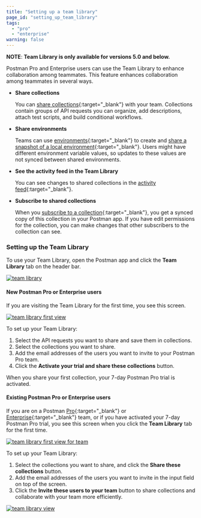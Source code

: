 ```yaml
---
title: "Setting up a team library"
page_id: "setting_up_team_library"
tags: 
  - "pro"
  - "enterprise"
warning: false
---
```


 **NOTE**: **Team Library is only available for versions 5.0 and below.**

Postman Pro and Enterprise users can use the Team Library to enhance collaboration among teammates. This feature enhances collaboration among teammates in several ways.

* **Share collections**
  
  You can [share collections](/docs/v6/postman/team_library/sharing#sharing-collections){:target="_blank"} with your team. Collections contain groups of API requests you can organize, add descriptions, attach test scripts, and build conditional workflows.
* **Share environments**
  
  Teams can use [environments](/docs/v6/postman/api_documentation/environments_and_environment_templates){:target="_blank"} to create and [share a snapshot of a local environment](/docs/v6/postman/team_library/sharing#sharing-environments){:target="_blank"}. Users might have different environment variable values, so updates to these values are not synced between shared environments.
* **See the activity feed in the Team Library**
  
  You can see changes to shared collections in the [activity feed](/docs/v6/postman/team_library/activity_feed_and_restoring_collections){:target="_blank"}.
* **Subscribe to shared collections**
  
  When you [subscribe to a collection](/docs/v6/postman/team_library/sharing){:target="_blank"}, you get a synced copy of this collection in your Postman app. If you have edit permissions for the collection, you can make changes that other subscribers to the collection can see.

### Setting up the Team Library

To use your Team Library, open the Postman app and click the **Team Library** tab on the header bar. 

[![team library](https://s3.amazonaws.com/postman-static-getpostman-com/postman-docs/team_library.png)](https://s3.amazonaws.com/postman-static-getpostman-com/postman-docs/team_library.png)

#### New Postman Pro or Enterprise users

If you are visiting the Team Library for the first time, you see this screen. 

[![team library first view](https://s3.amazonaws.com/postman-static-getpostman-com/postman-docs/team_library_first_view.png)](https://s3.amazonaws.com/postman-static-getpostman-com/postman-docs/team_library_first_view.png)

To set up your Team Library:

1. Select the API requests you want to share and save them in collections. 
1. Select the collections you want to share.
1. Add the email addresses of the users you want to invite to your Postman Pro team.
1. Click the **Activate your trial and share these collections** button.

When you share your first collection, your 7-day Postman Pro trial is activated.

#### Existing Postman Pro or Enterprise users

If you are on a Postman [Pro](/docs/v6/pro/what_is_pro){:target="_blank"} or [Enterprise](/docs/v6/enterprise/intro_to_enterprise){:target="_blank"} team, or if you have activated your 7-day Postman Pro trial, you see this screen when you click the **Team Library** tab for the first time. 

[![team library first view for team](https://s3.amazonaws.com/postman-static-getpostman-com/postman-docs/team_library_first_view_for_team.png)](https://s3.amazonaws.com/postman-static-getpostman-com/postman-docs/team_library_first_view_for_team.png)

To set up your Team Library:

1. Select the collections you want to share, and click the **Share these collections** button.
1. Add the email addresses of the users you want to invite in the input field on top of the screen. 
1. Click the **Invite these users to your team** button to share collections and collaborate with your team more efficiently.

[![team library view](https://s3.amazonaws.com/postman-static-getpostman-com/postman-docs/team_library_view.png)](https://s3.amazonaws.com/postman-static-getpostman-com/postman-docs/team_library_view.png)
